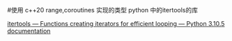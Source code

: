 #使用 c++20 range,coroutines 实现的类型 python 中的itertools的库

[itertools — Functions creating iterators for efficient looping — Python 3.10.5 documentation](https://docs.python.org/3/library/itertools.html)


